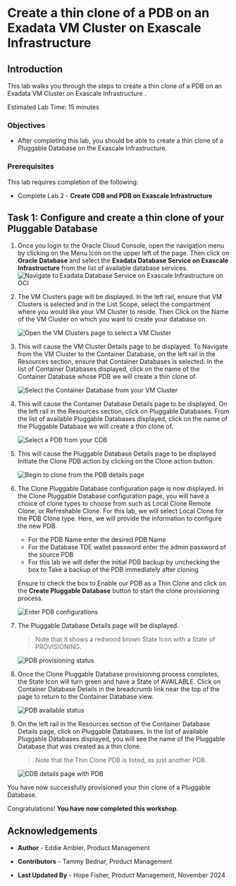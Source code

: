 # Create a thin clone of a PDB on an Exadata VM Cluster on Exascale Infrastructure

## Introduction

This lab walks you through the steps to create a thin clone of a PDB on an Exadata VM Cluster on Exascale Infrastructure .

Estimated Lab Time: 15 minutes

### Objectives

-   After completing this lab, you should be able to create a thin clone of a Pluggable Database on the Exascale Infrastructure.

### Prerequisites

This lab requires completion of the following:

* Complete Lab 2 - **Create CDB and PDB on Exascale Infrastructure**

## Task 1: Configure and create a thin clone of your Pluggable Database

1. Once you login to the Oracle Cloud Console, open the navigation menu by clicking on the Menu Icon on the upper left of the page.
Then click on **Oracle Database** and select the **Exadata Database Service on Exascale Infrastructure** from the list of available database services.
   ![Navigate to Exadata Database Service on Exascale Infrastructure on OCI](./images/exa-nav.png " ")

2. The VM Clusters page will be displayed. In the left rail, ensure that VM Clusters is selected and in the List Scope, select the compartment where you would like your VM Cluster to reside. Then Click on the Name of the VM Cluster on which you want to create your database on.

   ![Open the VM Clusters page to select a VM Cluster](./images/vm-cluster-select.png " ")

3. This will cause the VM Cluster Details page to be displayed. To Navigate from the VM Cluster to the Container Database, on the left rail in the Resources section, ensure that Container Databases is selected. In the list of Container Databases displayed, click on the name of the Container Database whose PDB we will create a thin clone of.

   ![Select the Container Database from your VM Cluster](./images/cdb-select.png " ")

4. This will cause the Container Database Details page to be displayed. On the left rail in the Resources section, click on Pluggable Databases. From the list of available Pluggable Databases displayed, click on the name of the Pluggable Database we will create a thin clone of.

   ![Select a PDB from your CDB](./images/pdb-select.png " ")

5. This will cause the Pluggable Database Details page to be displayed Initiate the Clone PDB action by clicking on the Clone action button.

   ![Begin to clone from the PDB details page](./images/pdb-details.png " ")

6. The Clone Pluggable Database configuration page is now displayed. In the Clone Pluggable Database configuration page, you will have a choice of clone types to choose from such as Local Clone Remote Clone, or Refreshable Clone. For this lab, we will select Local Clone for the PDB Clone type. Here, we will provide the information to configure the new PDB.
      * For the PDB Name enter the desired PDB Name
      * For the Database TDE wallet password enter the admin password of the source PDB
      * For this lab we will defer the initial PDB backup by unchecking the box to Take a backup of the PDB immediately after cloning

      Ensure to check the box to Enable our PDB as a Thin Clone and click on the **Create Pluggable Database** button to start the clone provisioning process.

   ![Enter PDB configurations](./images/pdb-config.png " ")

7. The Pluggable  Database Details page will be displayed.
      >Note that it shows a redwood brown State Icon with a State of PROVISIONING.

   ![PDB provisioning status](./images/pdb-provisioning.png " ")

8. Once the Clone Pluggable Database provisioning process completes, the State Icon will turn green and have a State of AVAILABLE. Click on Container Database Details in the breadcrumb link near the top of the page to return to the Container Database view.

   ![PDB available status](./images/pdb-available.png)

9. On the left rail in the Resources section of the Container Database Details page, click on Pluggable Databases. In the list of available Pluggable Databases displayed, you will see the name of the Pluggable Database that was created as a thin clone.
      >Note that the Thin Clone PDB is listed, as just another PDB.

   ![CDB details page with PDB](./images/cdb-overview.png " ")

You have now successfully provisioned your thin clone of a Pluggable Database.

Congratulations! **You have now completed this workshop**.

## Acknowledgements

* **Author** - Eddie Ambler, Product Management

* **Contributors** - Tammy Bednar, Product Management

* **Last Updated By** - Hope Fisher, Product Management, November 2024
